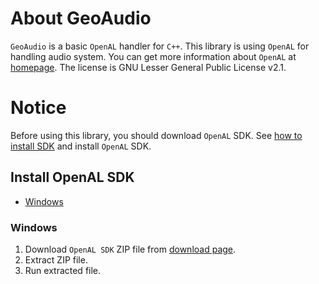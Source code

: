 # About GeoAudio
`GeoAudio` is a basic `OpenAL` handler for `C++`. This library is using `OpenAL` for handling audio system. You can get more information about `OpenAL` at [homepage](https://www.openal.org/). The license is GNU Lesser General Public License v2.1.

# Notice
Before using this library, you should download `OpenAL` SDK. See [how to install SDK](#install-openal-sdk) and install `OpenAL` SDK.

## Install OpenAL SDK
- [Windows](#windows)

### Windows
1. Download `OpenAL SDK` ZIP file from [download page](https://www.openal.org/downloads/).
2. Extract ZIP file.
3. Run extracted file.
